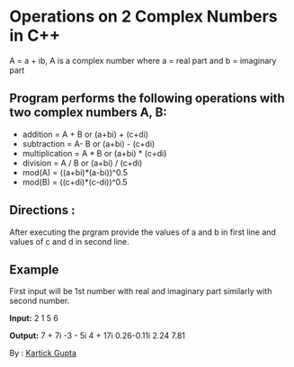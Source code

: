 # Operations on 2 Complex Numbers in C++
A = a + ib, A is a complex number where a = real part and b = imaginary part

## Program performs the following  operations with two complex numbers A, B:

* addition =        A + B or (a+bi) + (c+di)
* subtraction =     A- B or (a+bi) - (c+di)
* multiplication =  A * B or (a+bi) * (c+di)
* division =        A / B or (a+bi) / (c+di)
* mod(A) =          ((a+bi)*(a-bi))^0.5
* mod(B) =          ((c+di)*(c-di))^0.5

## Directions : 
After executing the prgram provide the values of a and b in first line and values of c and d in second line.

## Example
First input will be 1st number with real and imaginary part similarly with second number.

<b>Input:</b>
2 1
5 6

<b>Output:</b>
7 + 7i
-3 - 5i
4 + 17i
0.26-0.11i
2.24
7.81

By : [Kartick Gupta](https://github.com/kartickgupta) 